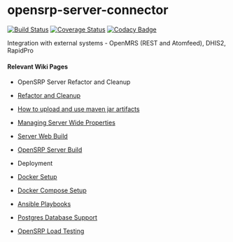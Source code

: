 # opensrp-server-connector

[![Build Status](https://travis-ci.org/OpenSRP/opensrp-server-connector.svg?branch=master)](https://travis-ci.org/OpenSRP/opensrp-server-connector) [![Coverage Status](https://coveralls.io/repos/github/opensrp/opensrp-server-connector/badge.svg)](https://coveralls.io/github/opensrp/opensrp-server-connector) [![Codacy Badge](https://app.codacy.com/project/badge/Grade/03bd8f9cb9f941c6a922c3b474e8c589)](https://www.codacy.com/gh/opensrp/opensrp-server-connector/dashboard?utm_source=github.com&amp;utm_medium=referral&amp;utm_content=OpenSRP/opensrp-server-connector&amp;utm_campaign=Badge_Grade)

Integration with external systems - OpenMRS (REST and Atomfeed), DHIS2, RapidPro

#### Relevant Wiki Pages ####

* OpenSRP Server Refactor and Cleanup
* [Refactor and Cleanup](https://smartregister.atlassian.net/wiki/spaces/Documentation/pages/562659330/OpenSRP+Server+Refactor+and+Clean+up)
  
* [How to upload and use maven jar artifacts](https://smartregister.atlassian.net/wiki/spaces/Documentation/pages/564428801/How+to+upload+and+use+maven+jar+artifacts)
  
* [Managing Server Wide Properties](https://smartregister.atlassian.net/wiki/spaces/Documentation/pages/602570753/Managing+Server+Wide+Properties)
  
* [Server Web Build](https://smartregister.atlassian.net/wiki/spaces/Documentation/pages/616595457/Server+Web+Build)
  
* [OpenSRP Server Build](https://smartregister.atlassian.net/wiki/display/Documentation/OpenSRP+Server+Build)

* Deployment
* [Docker Setup](https://smartregister.atlassian.net/wiki/display/Documentation/Docker+Setup)

* [Docker Compose Setup](https://smartregister.atlassian.net/wiki/spaces/Documentation/pages/52690976/Docker+Compose+Setup)
  
* [Ansible Playbooks](https://smartregister.atlassian.net/wiki/spaces/Documentation/pages/540901377/Ansible+Playbooks)
  
* [Postgres Database Support](https://smartregister.atlassian.net/wiki/spaces/Documentation/pages/251068417/Postgres+Database+Support+as+Main+Datastore)
  
* [OpenSRP Load Testing](https://smartregister.atlassian.net/wiki/spaces/Documentation/pages/268075009/OpenSRP+Load+Testing)
